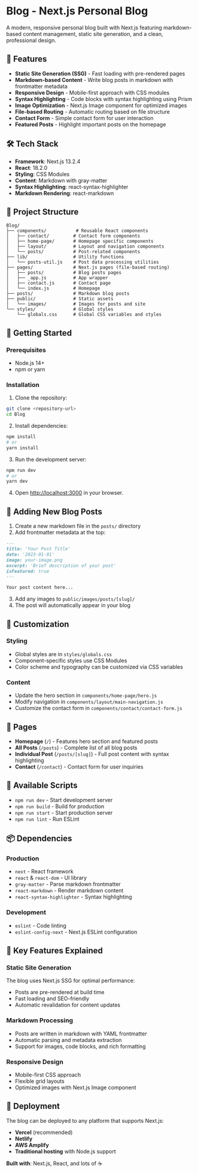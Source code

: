 # Blog - Next.js Personal Blog

A modern, responsive personal blog built with Next.js featuring markdown-based content management, static site generation, and a clean, professional design.

## 🚀 Features

- **Static Site Generation (SSG)** - Fast loading with pre-rendered pages
- **Markdown-based Content** - Write blog posts in markdown with frontmatter metadata
- **Responsive Design** - Mobile-first approach with CSS modules
- **Syntax Highlighting** - Code blocks with syntax highlighting using Prism
- **Image Optimization** - Next.js Image component for optimized images
- **File-based Routing** - Automatic routing based on file structure
- **Contact Form** - Simple contact form for user interaction
- **Featured Posts** - Highlight important posts on the homepage

## 🛠️ Tech Stack

- **Framework**: Next.js 13.2.4
- **React**: 18.2.0
- **Styling**: CSS Modules
- **Content**: Markdown with gray-matter
- **Syntax Highlighting**: react-syntax-highlighter
- **Markdown Rendering**: react-markdown

## 📁 Project Structure

```
Blog/
├── components/           # Reusable React components
│   ├── contact/         # Contact form components
│   ├── home-page/       # Homepage specific components
│   ├── layout/          # Layout and navigation components
│   └── posts/           # Post-related components
├── lib/                 # Utility functions
│   └── posts-util.js    # Post data processing utilities
├── pages/               # Next.js pages (file-based routing)
│   ├── posts/           # Blog posts pages
│   ├── _app.js          # App wrapper
│   ├── contact.js       # Contact page
│   └── index.js         # Homepage
├── posts/               # Markdown blog posts
├── public/              # Static assets
│   └── images/          # Images for posts and site
└── styles/              # Global styles
    └── globals.css      # Global CSS variables and styles
```

## 🚀 Getting Started

### Prerequisites

- Node.js 14+ 
- npm or yarn

### Installation

1. Clone the repository:
```bash
git clone <repository-url>
cd Blog
```

2. Install dependencies:
```bash
npm install
# or
yarn install
```

3. Run the development server:
```bash
npm run dev
# or
yarn dev
```

4. Open [http://localhost:3000](http://localhost:3000) in your browser.

## 📝 Adding New Blog Posts

1. Create a new markdown file in the `posts/` directory
2. Add frontmatter metadata at the top:

```markdown
---
title: 'Your Post Title'
date: '2023-01-01'
image: your-image.png
excerpt: 'Brief description of your post'
isFeatured: true
---

Your post content here...
```

3. Add any images to `public/images/posts/[slug]/`
4. The post will automatically appear in your blog

## 🎨 Customization

### Styling
- Global styles are in `styles/globals.css`
- Component-specific styles use CSS Modules
- Color scheme and typography can be customized via CSS variables

### Content
- Update the hero section in `components/home-page/hero.js`
- Modify navigation in `components/layout/main-navigation.js`
- Customize the contact form in `components/contact/contact-form.js`

## 📱 Pages

- **Homepage** (`/`) - Features hero section and featured posts
- **All Posts** (`/posts`) - Complete list of all blog posts
- **Individual Post** (`/posts/[slug]`) - Full post content with syntax highlighting
- **Contact** (`/contact`) - Contact form for user inquiries

## 🔧 Available Scripts

- `npm run dev` - Start development server
- `npm run build` - Build for production
- `npm run start` - Start production server
- `npm run lint` - Run ESLint

## 📦 Dependencies

### Production
- `next` - React framework
- `react` & `react-dom` - UI library
- `gray-matter` - Parse markdown frontmatter
- `react-markdown` - Render markdown content
- `react-syntax-highlighter` - Syntax highlighting

### Development
- `eslint` - Code linting
- `eslint-config-next` - Next.js ESLint configuration

## 🌟 Key Features Explained

### Static Site Generation
The blog uses Next.js SSG for optimal performance:
- Posts are pre-rendered at build time
- Fast loading and SEO-friendly
- Automatic revalidation for content updates

### Markdown Processing
- Posts are written in markdown with YAML frontmatter
- Automatic parsing and metadata extraction
- Support for images, code blocks, and rich formatting

### Responsive Design
- Mobile-first CSS approach
- Flexible grid layouts
- Optimized images with Next.js Image component

## 🚀 Deployment

The blog can be deployed to any platform that supports Next.js:

- **Vercel** (recommended)
- **Netlify**
- **AWS Amplify**
- **Traditional hosting** with Node.js support

**Built with**: Next.js, React, and lots of ☕
